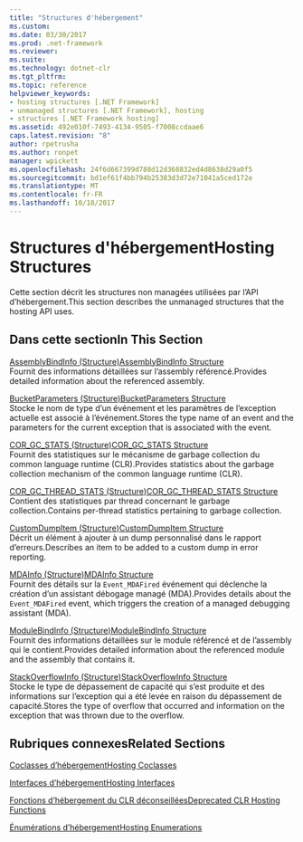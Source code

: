 ```yaml
---
title: "Structures d'hébergement"
ms.custom: 
ms.date: 03/30/2017
ms.prod: .net-framework
ms.reviewer: 
ms.suite: 
ms.technology: dotnet-clr
ms.tgt_pltfrm: 
ms.topic: reference
helpviewer_keywords:
- hosting structures [.NET Framework]
- unmanaged structures [.NET Framework], hosting
- structures [.NET Framework hosting]
ms.assetid: 492e010f-7493-4134-9505-f7008ccdaae6
caps.latest.revision: "8"
author: rpetrusha
ms.author: ronpet
manager: wpickett
ms.openlocfilehash: 24f6d667399d788d12d368832ed4d8638d29a0f5
ms.sourcegitcommit: bd1ef61f4bb794b25383d3d72e71041a5ced172e
ms.translationtype: MT
ms.contentlocale: fr-FR
ms.lasthandoff: 10/18/2017
---
```

# <a name="hosting-structures"></a><span data-ttu-id="64809-102">Structures d'hébergement</span><span class="sxs-lookup"><span data-stu-id="64809-102">Hosting Structures</span></span>
<span data-ttu-id="64809-103">Cette section décrit les structures non managées utilisées par l’API d’hébergement.</span><span class="sxs-lookup"><span data-stu-id="64809-103">This section describes the unmanaged structures that the hosting API uses.</span></span>  
  
## <a name="in-this-section"></a><span data-ttu-id="64809-104">Dans cette section</span><span class="sxs-lookup"><span data-stu-id="64809-104">In This Section</span></span>  
 [<span data-ttu-id="64809-105">AssemblyBindInfo (Structure)</span><span class="sxs-lookup"><span data-stu-id="64809-105">AssemblyBindInfo Structure</span></span>](../../../../docs/framework/unmanaged-api/hosting/assemblybindinfo-structure.md)  
 <span data-ttu-id="64809-106">Fournit des informations détaillées sur l’assembly référencé.</span><span class="sxs-lookup"><span data-stu-id="64809-106">Provides detailed information about the referenced assembly.</span></span>  
  
 [<span data-ttu-id="64809-107">BucketParameters (Structure)</span><span class="sxs-lookup"><span data-stu-id="64809-107">BucketParameters Structure</span></span>](../../../../docs/framework/unmanaged-api/hosting/bucketparameters-structure.md)  
 <span data-ttu-id="64809-108">Stocke le nom de type d’un événement et les paramètres de l’exception actuelle est associé à l’événement.</span><span class="sxs-lookup"><span data-stu-id="64809-108">Stores the type name of an event and the parameters for the current exception that is associated with the event.</span></span>  
  
 [<span data-ttu-id="64809-109">COR_GC_STATS (Structure)</span><span class="sxs-lookup"><span data-stu-id="64809-109">COR_GC_STATS Structure</span></span>](../../../../docs/framework/unmanaged-api/hosting/cor-gc-stats-structure.md)  
 <span data-ttu-id="64809-110">Fournit des statistiques sur le mécanisme de garbage collection du common language runtime (CLR).</span><span class="sxs-lookup"><span data-stu-id="64809-110">Provides statistics about the garbage collection mechanism of the common language runtime (CLR).</span></span>  
  
 [<span data-ttu-id="64809-111">COR_GC_THREAD_STATS (Structure)</span><span class="sxs-lookup"><span data-stu-id="64809-111">COR_GC_THREAD_STATS Structure</span></span>](../../../../docs/framework/unmanaged-api/hosting/cor-gc-thread-stats-structure.md)  
 <span data-ttu-id="64809-112">Contient des statistiques par thread concernant le garbage collection.</span><span class="sxs-lookup"><span data-stu-id="64809-112">Contains per-thread statistics pertaining to garbage collection.</span></span>  
  
 [<span data-ttu-id="64809-113">CustomDumpItem (Structure)</span><span class="sxs-lookup"><span data-stu-id="64809-113">CustomDumpItem Structure</span></span>](../../../../docs/framework/unmanaged-api/hosting/customdumpitem-structure.md)  
 <span data-ttu-id="64809-114">Décrit un élément à ajouter à un dump personnalisé dans le rapport d’erreurs.</span><span class="sxs-lookup"><span data-stu-id="64809-114">Describes an item to be added to a custom dump in error reporting.</span></span>  
  
 [<span data-ttu-id="64809-115">MDAInfo (Structure)</span><span class="sxs-lookup"><span data-stu-id="64809-115">MDAInfo Structure</span></span>](../../../../docs/framework/unmanaged-api/hosting/mdainfo-structure.md)  
 <span data-ttu-id="64809-116">Fournit des détails sur la `Event_MDAFired` événement qui déclenche la création d’un assistant débogage managé (MDA).</span><span class="sxs-lookup"><span data-stu-id="64809-116">Provides details about the `Event_MDAFired` event, which triggers the creation of a managed debugging assistant (MDA).</span></span>  
  
 [<span data-ttu-id="64809-117">ModuleBindInfo (Structure)</span><span class="sxs-lookup"><span data-stu-id="64809-117">ModuleBindInfo Structure</span></span>](../../../../docs/framework/unmanaged-api/hosting/modulebindinfo-structure.md)  
 <span data-ttu-id="64809-118">Fournit des informations détaillées sur le module référencé et de l’assembly qui le contient.</span><span class="sxs-lookup"><span data-stu-id="64809-118">Provides detailed information about the referenced module and the assembly that contains it.</span></span>  
  
 [<span data-ttu-id="64809-119">StackOverflowInfo (Structure)</span><span class="sxs-lookup"><span data-stu-id="64809-119">StackOverflowInfo Structure</span></span>](../../../../docs/framework/unmanaged-api/hosting/stackoverflowinfo-structure.md)  
 <span data-ttu-id="64809-120">Stocke le type de dépassement de capacité qui s’est produite et des informations sur l’exception qui a été levée en raison du dépassement de capacité.</span><span class="sxs-lookup"><span data-stu-id="64809-120">Stores the type of overflow that occurred and information on the exception that was thrown due to the overflow.</span></span>  
  
## <a name="related-sections"></a><span data-ttu-id="64809-121">Rubriques connexes</span><span class="sxs-lookup"><span data-stu-id="64809-121">Related Sections</span></span>  
 [<span data-ttu-id="64809-122">Coclasses d’hébergement</span><span class="sxs-lookup"><span data-stu-id="64809-122">Hosting Coclasses</span></span>](../../../../docs/framework/unmanaged-api/hosting/hosting-coclasses.md)  
  
 [<span data-ttu-id="64809-123">Interfaces d’hébergement</span><span class="sxs-lookup"><span data-stu-id="64809-123">Hosting Interfaces</span></span>](../../../../docs/framework/unmanaged-api/hosting/hosting-interfaces.md)  
  
 [<span data-ttu-id="64809-124">Fonctions d’hébergement du CLR déconseillées</span><span class="sxs-lookup"><span data-stu-id="64809-124">Deprecated CLR Hosting Functions</span></span>](../../../../docs/framework/unmanaged-api/hosting/deprecated-clr-hosting-functions.md)  
  
 [<span data-ttu-id="64809-125">Énumérations d’hébergement</span><span class="sxs-lookup"><span data-stu-id="64809-125">Hosting Enumerations</span></span>](../../../../docs/framework/unmanaged-api/hosting/hosting-enumerations.md)
